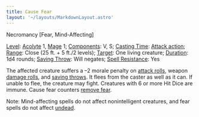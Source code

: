```yaml
---
title: Cause Fear
layout: '~/layouts/MarkdownLayout.astro'
---
```

Necromancy [Fear, Mind-Affecting]

[Level](/modern.d20.srd/fx/level):
[Acolyte](/modern.d20.srd/classes/advanced/acolyte) 1,
[Mage](/modern.d20.srd/classes/advanced/mage) 1;
[Components](/modern.d20.srd/fx/components): V, S; [Casting Time](/modern.d20.srd/fx/casting.time): [Attack action](/modern.d20.srd/combat/attack.actions);
[Range](/modern.d20.srd/fx/range): Close (25 ft. + 5 ft./2 levels);
[Target](/modern.d20.srd/fx/target): One living creature;
[Duration](/modern.d20.srd/fx/duration): 1d4 rounds; [Saving Throw](/modern.d20.srd/basics/saving.throws): Will negates; [Spell Resistance](/modern.d20.srd/special.abilities/spell.resistance): Yes

The affected creature suffers a –2 morale penalty on [attack rolls](/modern.d20.srd/combat/attack.roll), weapon [damage rolls](/modern.d20.srd/combat/damage), and [saving throws](/modern.d20.srd/basics/saving.throws). It flees from the caster as
well as it can. If unable to flee, the creature may fight. Creatures with 6 or
more Hit Dice are immune. Cause fear counters [remove fear](/modern.d20.srd/fx/remove.fear).

Note: Mind-affecting spells do not affect nonintelligent creatures, and fear
spells do not affect [undead](/modern.d20.srd/creature.types/undead).

